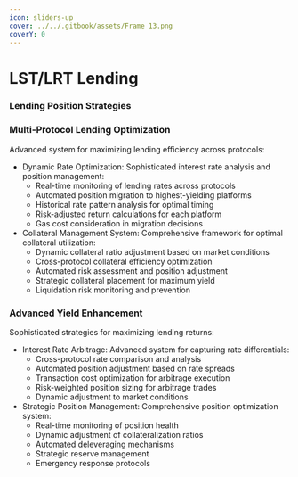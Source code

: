 ```yaml
---
icon: sliders-up
cover: ../../.gitbook/assets/Frame 13.png
coverY: 0
---
```


# LST/LRT Lending

### Lending Position Strategies

### **Multi-Protocol Lending Optimization**

Advanced system for maximizing lending efficiency across protocols:

* Dynamic Rate Optimization: Sophisticated interest rate analysis and position management:
  * Real-time monitoring of lending rates across protocols
  * Automated position migration to highest-yielding platforms
  * Historical rate pattern analysis for optimal timing
  * Risk-adjusted return calculations for each platform
  * Gas cost consideration in migration decisions
* Collateral Management System: Comprehensive framework for optimal collateral utilization:
  * Dynamic collateral ratio adjustment based on market conditions
  * Cross-protocol collateral efficiency optimization
  * Automated risk assessment and position adjustment
  * Strategic collateral placement for maximum yield
  * Liquidation risk monitoring and prevention

### **Advanced Yield Enhancement**

Sophisticated strategies for maximizing lending returns:

* Interest Rate Arbitrage: Advanced system for capturing rate differentials:
  * Cross-protocol rate comparison and analysis
  * Automated position adjustment based on rate spreads
  * Transaction cost optimization for arbitrage execution
  * Risk-weighted position sizing for arbitrage trades
  * Dynamic adjustment to market conditions
* Strategic Position Management: Comprehensive position optimization system:
  * Real-time monitoring of position health
  * Dynamic adjustment of collateralization ratios
  * Automated deleveraging mechanisms
  * Strategic reserve management
  * Emergency response protocols

